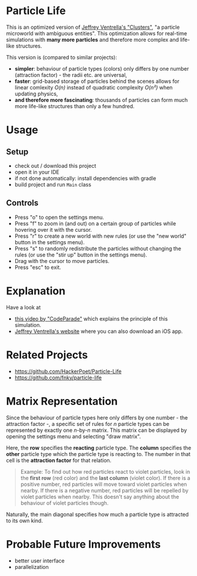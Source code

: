 # Particle Life

This is an optimized version of [Jeffrey Ventrella's "Clusters"](http://www.ventrella.com/Clusters/), "a particle microworld with ambiguous entities".
This optimization allows for real-time simulations with **many more particles** and therefore more complex and life-like structures.

This version is (compared to similar projects):
- **simpler**: behaviour of particle types (colors) only differs by one number (attraction factor) - the radii etc. are universal,
- **faster**: grid-based storage of particles behind the scenes allows for linear comlexity *O(n)* instead of quadratic complexity *O(n²)* when updating physics,
- **and therefore more fascinating**: thousands of particles can form much more life-like structures than only a few hundred.

# Usage

## Setup
- check out / download this project
- open it in your IDE
- if not done automatically: install dependencies with gradle
- build project and run `Main` class

## Controls
- Press "o" to open the settings menu.
- Press "f" to zoom in (and out) on a certain group of particles while hovering over it with the cursor.
- Press "r" to create a new world with new rules (or use the "new world" button in the settings menu).
- Press "s" to randomly redistribute the particles without changing the rules (or use the "stir up" button in the settings menu).
- Drag with the cursor to move particles.
- Press "esc" to exit.

# Explanation

Have a look at
- [this video by "CodeParade"](https://www.youtube.com/watch?v=Z_zmZ23grXE) which explains the principle of this simulation.
- [Jeffrey Ventrella's website](http://www.ventrella.com/Clusters/) where you can also download an iOS app.

# Related Projects

- https://github.com/HackerPoet/Particle-Life
- https://github.com/fnky/particle-life

# Matrix Representation

Since the behaviour of particle types here only differs by one number - the attraction factor -, a specific set of rules for *n* particle types can be represented by exactly one *n*-by-*n* matrix. This matrix can be displayed by opening the settings menu and selecting "draw matrix".

Here, the **row** specifies the **reacting** particle type. The **column** specifies the **other** particle type which the particle type is reacting to. The number in that cell is the **attraction factor** for that relation.

> Example: To find out how red particles react to violet particles, look in the **first row** (red color) and the **last column** (violet color). If there is a positive number, red particles will move toward violet particles when nearby. If there is a negative number, red particles will be repelled by violet particles when nearby.
> This doesn't say anything about the behaviour of violet particles though.

Naturally, the main diagonal specifies how much a particle type is attracted to its own kind.

# Probable Future Improvements

- better user interface
- parallelization

